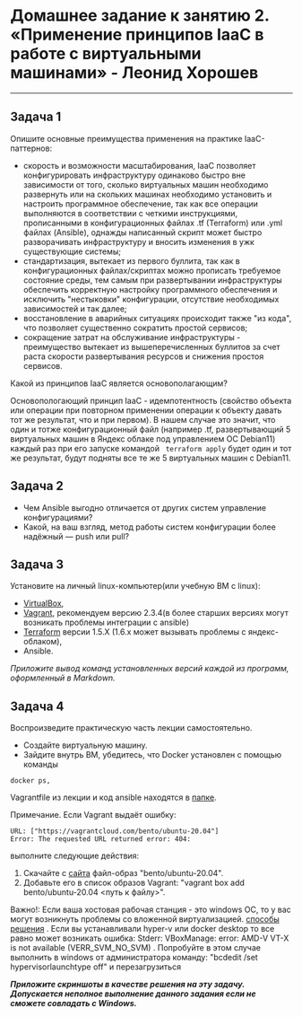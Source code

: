 
# Домашнее задание к занятию 2. «Применение принципов IaaC в работе с виртуальными машинами» - Леонид Хорошев

---

## Задача 1

Опишите основные преимущества применения на практике IaaC-паттернов:
- скорость и возможности масштабирования, IaaC позволяет конфигурировать инфраструктуру одинаково быстро вне зависимости от того, сколько виртуальных машин необходимо развернуть или на скольких машинах необходимо установить и настроить программное обеспечение, так как все операции выполняются в соответствии с четкими инструкциями, прописанными в конфигурационных файлах .tf (Terraform) или .yml файлах (Ansible), однажды написанный скрипт может быстро разворачивать инфраструктуру и вносить изменения в ужк существующие системы;
- стандартизация, вытекает из первого буллита, так как в конфигурационных файлах/скриптах можно прописать требуемое состояние среды, тем самым при развертывании инфраструктуры обеспечить корректную настройку программного обеспечения и исключить "нестыковки" конфигурации, отсутствие необходимых зависимостей и так далее;
- восстановление в аварийных ситуациях происходит также "из кода", что позволяет существенно сократить простой сервисов;
- сокращение затрат на обслуживание инфраструктуры - преимущество вытекает из вышеперечисленных буллитов за счет раста скорости развертывания ресурсов и снижения простоя сервисов.

Какой из принципов IaaC является основополагающим?

Основопологающий принцип IaaC - идемпотентность (свойство объекта или операции при повторном применении операции к объекту давать тот же результат, что и при первом). В нашем случае это значит, что один и тотже конфигурационный файл (например .tf, развертывающий 5 виртуальных машин в Яндекс облаке под управлением OC Debian11) каждый раз при его запуске командoй ` terraform apply` будет один и тот же результат, будут подняты все те же 5 виртуальных машин с Debian11. 

## Задача 2

- Чем Ansible выгодно отличается от других систем управление конфигурациями?
- Какой, на ваш взгляд, метод работы систем конфигурации более надёжный — push или pull?

## Задача 3

Установите на личный linux-компьютер(или учебную ВМ с linux):

- [VirtualBox](https://www.virtualbox.org/),
- [Vagrant](https://github.com/netology-code/devops-materials), рекомендуем версию 2.3.4(в более старших версиях могут возникать проблемы интеграции с ansible)
- [Terraform](https://github.com/netology-code/devops-materials/blob/master/README.md)  версии 1.5.Х (1.6.х может вызывать проблемы с яндекс-облаком),
- Ansible.

*Приложите вывод команд установленных версий каждой из программ, оформленный в Markdown.*

## Задача 4 

Воспроизведите практическую часть лекции самостоятельно.

- Создайте виртуальную машину.
- Зайдите внутрь ВМ, убедитесь, что Docker установлен с помощью команды
```
docker ps,
```
Vagrantfile из лекции и код ansible находятся в [папке](https://github.com/netology-code/virt-homeworks/tree/virt-11/05-virt-02-iaac/src).

Примечание. Если Vagrant выдаёт ошибку:
```
URL: ["https://vagrantcloud.com/bento/ubuntu-20.04"]     
Error: The requested URL returned error: 404:
```

выполните следующие действия:

1. Скачайте с [сайта](https://app.vagrantup.com/bento/boxes/ubuntu-20.04) файл-образ "bento/ubuntu-20.04".
2. Добавьте его в список образов Vagrant: "vagrant box add bento/ubuntu-20.04 <путь к файлу>".

Важно!: Если ваша хостовая рабочая станция - это windows ОС, то у вас могут возникнуть проблемы со вложенной виртуализацией.  [способы решения](https://www.comss.ru/page.php?id=7726)  . Если вы устанавливали hyper-v или docker desktop то  все равно может возникать ошибка: Stderr: VBoxManage: error: AMD-V VT-X is not available (VERR_SVM_NO_SVM) . Попробуйте в этом случае выполнить в windows от администратора команду: "bcdedit /set hypervisorlaunchtype off" и перезагрузиться

***Приложите скриншоты в качестве решения на эту задачу. Допускается неполное выполнение данного задания если не сможете совладать с Windows.*** 


